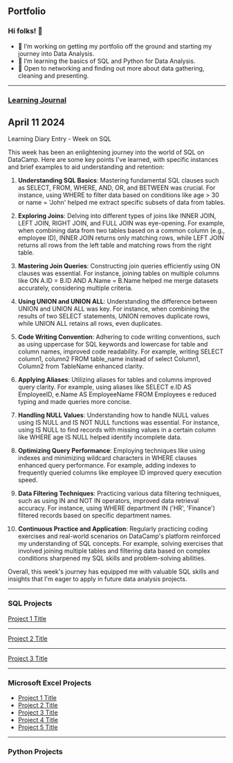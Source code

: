 ## Portfolio

### Hi folks! 👋

- 🔭 I’m working on getting my portfolio off the ground and starting my journey into Data Analysis.
- 🌱 I’m learning the basics of SQL and Python for Data Analysis.
- 🤔 Open to networking and finding out more about data gathering, cleaning and presenting. 


---
### [Learning Journal](/sample_page) 
## April 11 2024
Learning Diary Entry - Week on SQL

This week has been an enlightening journey into the world of SQL on DataCamp. Here are some key points I've learned, with specific instances and brief examples to aid understanding and retention:

1. **Understanding SQL Basics**: Mastering fundamental SQL clauses such as SELECT, FROM, WHERE, AND, OR, and BETWEEN was crucial. For instance, using WHERE to filter data based on conditions like age > 30 or name = 'John' helped me extract specific subsets of data from tables.

2. **Exploring Joins**: Delving into different types of joins like INNER JOIN, LEFT JOIN, RIGHT JOIN, and FULL JOIN was eye-opening. For example, when combining data from two tables based on a common column (e.g., employee ID), INNER JOIN returns only matching rows, while LEFT JOIN returns all rows from the left table and matching rows from the right table.

3. **Mastering Join Queries**: Constructing join queries efficiently using ON clauses was essential. For instance, joining tables on multiple columns like ON A.ID = B.ID AND A.Name = B.Name helped me merge datasets accurately, considering multiple criteria.

4. **Using UNION and UNION ALL**: Understanding the difference between UNION and UNION ALL was key. For instance, when combining the results of two SELECT statements, UNION removes duplicate rows, while UNION ALL retains all rows, even duplicates.

5. **Code Writing Convention**: Adhering to code writing conventions, such as using uppercase for SQL keywords and lowercase for table and column names, improved code readability. For example, writing SELECT column1, column2 FROM table_name instead of select Column1, Column2 from TableName enhanced clarity.

6. **Applying Aliases**: Utilizing aliases for tables and columns improved query clarity. For example, using aliases like SELECT e.ID AS EmployeeID, e.Name AS EmployeeName FROM Employees e reduced typing and made queries more concise.

7. **Handling NULL Values**: Understanding how to handle NULL values using IS NULL and IS NOT NULL functions was essential. For instance, using IS NULL to find records with missing values in a certain column like WHERE age IS NULL helped identify incomplete data.

8. **Optimizing Query Performance**: Employing techniques like using indexes and minimizing wildcard characters in WHERE clauses enhanced query performance. For example, adding indexes to frequently queried columns like employee ID improved query execution speed.

9. **Data Filtering Techniques**: Practicing various data filtering techniques, such as using IN and NOT IN operators, improved data retrieval accuracy. For instance, using WHERE department IN ('HR', 'Finance') filtered records based on specific department names.

10. **Continuous Practice and Application**: Regularly practicing coding exercises and real-world scenarios on DataCamp's platform reinforced my understanding of SQL concepts. For example, solving exercises that involved joining multiple tables and filtering data based on complex conditions sharpened my SQL skills and problem-solving abilities.

Overall, this week's journey has equipped me with valuable SQL skills and insights that I'm eager to apply in future data analysis projects.

---

### SQL Projects

[Project 1 Title]()
<img src="">

---
[Project 2 Title](/pdf/sample_presentation.pdf)
<img src="">

---
[Project 3 Title](http://example.com/)
<img src="">

---

### Microsoft Excel Projects 

- [Project 1 Title](http://example.com/)
- [Project 2 Title](http://example.com/)
- [Project 3 Title](http://example.com/)
- [Project 4 Title](http://example.com/)
- [Project 5 Title](http://example.com/)

---

### Python Projects

